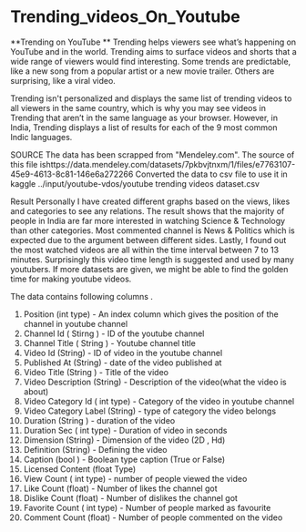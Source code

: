 # Trending_videos_On_Youtube

**Trending on YouTube **
Trending helps viewers see what’s happening on YouTube and in the world. Trending aims to surface videos and shorts that a wide range of viewers would find interesting. Some trends are predictable, like a new song from a popular artist or a new movie trailer. Others are surprising, like a viral video.

Trending isn't personalized and displays the same list of trending videos to all viewers in the same country, which is why you may see videos in Trending that aren’t in the same language as your browser. However, in India, Trending displays a list of results for each of the 9 most common Indic languages.

SOURCE
The data has been scrapped from "Mendeley.com". The source of this file ishttps://data.mendeley.com/datasets/7pkbvjtnxm/1/files/e7763107-45e9-4613-8c81-146e6a272266
Converted the data to csv file to use it in kaggle ../input/youtube-vdos/youtube trending videos dataset.csv

Result
Personally I have created different graphs based on the views, likes and categories to see any relations. The result shows that the majority of people in India are far more interested in watching Science & Technology than other categories. Most commented channel is News & Politics which is expected due to the argument between different sides. Lastly, I found out the most watched videos are all within the time interval between 7 to 13 minutes. Surprisingly this video time length is suggested and used by many youtubers. If more datasets are given, we might be able to find the golden time for making youtube videos.

The data contains following columns .

1) Position (int type) - An index column which gives the position of the channel in youtube channel
2) Channel Id ( Stirng ) - ID of the youtube channel
3) Channel Title ( String ) - Youtube channel title
4) Video Id (String) - ID of video in the youtube channel
5) Published At (String) - date of the video published at
6) Video Title (String ) - Title of the video
7) Video Description (String) - Description of the video(what the video is about)
8) Video Category Id ( int type) - Category of the video in youtube channel
9) Video Category Label (String) - type of category the video belongs
10) Duration (String ) - duration of the video
11) Duration Sec ( int type) - Duration of video in seconds
12) Dimension (String) - Dimension of the video (2D , Hd)
13) Definition (String) - Defining the video
14) Caption (bool ) - Boolean type caption (True or False)
15) Licensed Content (float Type)
16) View Count ( int type) - number of people viewed the video
17) Like Count (float) - Number of likes the channel got
18) Dislike Count (float) - Number of dislikes the channel got
19) Favorite Count ( int type) - Number of people marked as favourite
20) Comment Count (float) - Number of people commented on the video
